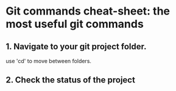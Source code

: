 # Git commands cheat-sheet: the most useful git commands

## 1. Navigate to your git project folder.

use 'cd' to move between folders.

## 2. Check the status of the project
